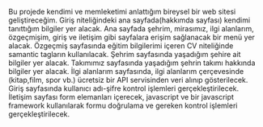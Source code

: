 Bu projede kendimi ve memleketimi anlattığım bireysel bir web sitesi geliştireceğim.
Giriş niteliğindeki ana sayfada(hakkımda sayfası) kendimi tanıttığım bilgiler yer alacak.
Ana sayfada şehrim, mirasımız, ilgi alanlarım, özgeçmişim, giriş ve iletişim gibi sayfalara erişim sağlanacak bir menü yer alacak.
Özgeçmiş sayfasında eğitim bilgilerimi içeren CV niteliğinde samantic tagların kullanılacak.
Şehrim sayfasında yaşadığım şehire ait bilgiler yer alacak. 
Takımımız sayfasında yaşadığım şehrin takımı hakkında bilgiler yer alacak.
İlgi alanlarım sayfasında, ilgi alanlarım çerçevesinde (kitap,film, spor vb.) ücretsiz bir API servisinden veri alınıp gösterilecek.
Giriş sayfasında kullanıcı adı-şifre kontrol işlemleri gerçekleştirilecek.
İletişim sayfası form elemanları içerecek, javascript ve bir javascript framework kullanılarak formu doğrulama ve gereken kontrol işlemleri gerçekleştirilecek.
